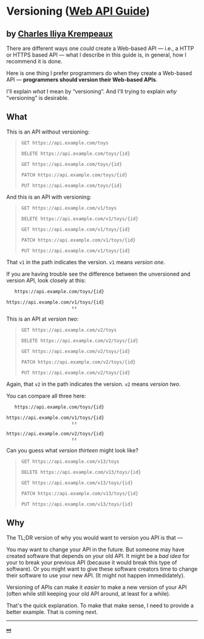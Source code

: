# Versioning ([Web API Guide](../../README.md))
by [Charles Iliya Krempeaux](http://changelog.ca/)
-----

There are different ways one _could_ create a Web-based API — i.e., a HTTP or HTTPS based API — what I describe in this guide is, in general, how I recommend it is done.

Here is one thing I prefer programmers do when they create a Web-based API — **programmers should version their Web-based APIs**.

I'll explain _what_ I mean by “versioning”.
And I'll trying to explain _why_ “versioning” is desirable.

## What

This is an API without versioning:
> `GET https://api.example.com/toys`
> 
> `DELETE https://api.example.com/toys/{id}`
> 
> `GET https://api.example.com/toys/{id}`
> 
> `PATCH https://api.example.com/toys/{id}`
> 
> `PUT https://api.example.com/toys/{id}`

And this is an API with versioning:
> `GET https://api.example.com/v1/toys`
> 
> `DELETE https://api.example.com/v1/toys/{id}`
> 
> `GET https://api.example.com/v1/toys/{id}`
> 
> `PATCH https://api.example.com/v1/toys/{id}`
> 
> `PUT https://api.example.com/v1/toys/{id}`

That `v1` in the path indicates the version.
`v1` means _version one_.

If you are having trouble see the difference between the unversioned and version API, look closely at this:
```
   https://api.example.com/toys/{id}

https://api.example.com/v1/toys/{id}
                        ⇑⇑
```

This is an API at _version two_:
> `GET https://api.example.com/v2/toys`
> 
> `DELETE https://api.example.com/v2/toys/{id}`
> 
> `GET https://api.example.com/v2/toys/{id}`
> 
> `PATCH https://api.example.com/v2/toys/{id}`
> 
> `PUT https://api.example.com/v2/toys/{id}`

Again, that `v2` in the path indicates the version.
`v2` means _version two_.

You can compare all three here:
```
   https://api.example.com/toys/{id}

https://api.example.com/v1/toys/{id}
                        ⇑⇑

https://api.example.com/v2/toys/{id}
                        ⇑⇑

```

Can you guess what _version thirteen_ might look like?
> `GET https://api.example.com/v13/toys`
> 
> `DELETE https://api.example.com/v13/toys/{id}`
> 
> `GET https://api.example.com/v13/toys/{id}`
> 
> `PATCH https://api.example.com/v13/toys/{id}`
> 
> `PUT https://api.example.com/v13/toys/{id}`

## Why

The TL;DR version of why you would want to version you API is that —

You may want to change your API in the future.
But someone may have created software that depends on your old API.
It might be a _bad idea_ for your to break your previous API (because it would break this type of software).
Or you might want to give these software creators time to change their software to use your new API. (It might not happen immedidately).

Versioning of APIs can make it _easier_ to make a new version of your API (often while still keeping your old API around, at least for a while).

That's the quick explanation.
To make that make sense, I need to provide a better example.
That is coming next.

-----
[⏭️](../nouns/README.md)
